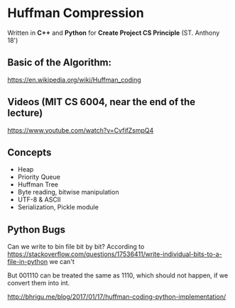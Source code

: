 # Huffman Compression
Written in __C++__ and __Python__ for __Create Project CS Principle__ (ST. Anthony 18')
## Basic of the Algorithm:
https://en.wikipedia.org/wiki/Huffman_coding

## Videos (MIT CS 6004, near the end of the lecture)
https://www.youtube.com/watch?v=CvfifZsmpQ4

## Concepts
* Heap
* Priority Queue
* Huffman Tree
* Byte reading, bitwise manipulation
* UTF-8 & ASCII
* Serialization, Pickle module
## Python Bugs
Can we write to bin file bit by bit?
According to https://stackoverflow.com/questions/17536411/write-individual-bits-to-a-file-in-python
we can't

But 001110 can be treated the same as 1110, which should not happen, if we convert them into int. 

http://bhrigu.me/blog/2017/01/17/huffman-coding-python-implementation/
